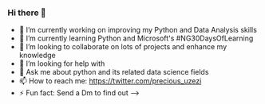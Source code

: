 ### Hi there 👋


- 🔭 I’m currently working on improving my Python and Data Analysis skills
- 🌱 I’m currently learning Python and Microsoft's #NG30DaysOfLearning 
- 👯 I’m looking to collaborate on lots of projects and enhance my knowledge
- 🤔 I’m looking for help with 
- 💬 Ask me about python and its related data science fields
- 📫 How to reach me: https://twitter.com/precious_uzezi
- ⚡ Fun fact: Send a Dm to find out
-->
